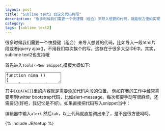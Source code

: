 ```yaml
---
layout: post
title: "Sublime text2 自定义代码片段"
description: "很多时候我们需要一个快捷键（组合）来导入想要的代码，就能很方便的实现一个片段功能，这存在于很多大型IDE中。其实，sublime text2也支持哦"
category: 
tags: [sublime text2]
---
```

很多时候我们需要一个快捷键（组合）来导入想要的代码，比如导入一段html片段或者jquery ajax()，不用我们每次挨个的写。这存在于很多大型IDE中。其实，sublime text2也支持哦

首先进入`Tools->New Snippet`,模板大概如下:
<textarea class="code" name="code" readonly="readonly">
function nima ()
{
	alert('1212');
}
</textarea>

其中`[CDATA[]]`里的内容就是需要添加代码片段的位置。
例如在我的工作中经常需要用到twitter bootstrap代码，比如alert-message。每次都要手动写很麻烦，还需要记(好吧，我记忆是不好)。如果直接把代码写入snippet当中：


编辑器中输入`alert` 然后`tab`，以上代码就直接调出来了，是不是很方便呵呵。

{% include JB/setup %}
